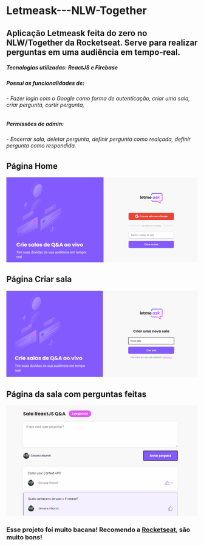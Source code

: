 # Letmeask---NLW-Together
## Aplicação Letmeask feita do zero no NLW/Together da Rocketseat. Serve para realizar perguntas em uma audiência em tempo-real.
##### Tecnologias utilizadas: ReactJS e Firebase

##### Possui as funcionalidades de:
###### *- Fazer login com o Google como forma de autenticação, criar uma sala, criar pergunta, curtir pergunta,*
##### Permissões de admin:
###### *- Encerrar sala, deletar pergunta, definir pergunta como realçada, definir pergunta como respondida.*

## Página Home
![Home](https://github.com/giovana-aleproti/Letmeask---NLW-Together/blob/0a92d817cb82f54dd67cdedd2389f4ca5b979cb2/README-img/homeImg.png?raw=true)

## Página Criar sala
![Create Room](https://github.com/giovana-aleproti/Letmeask---NLW-Together/blob/0a92d817cb82f54dd67cdedd2389f4ca5b979cb2/README-img/createRoomImg.png?raw=true)

## Página da sala com perguntas feitas
![Questions](https://github.com/giovana-aleproti/Letmeask---NLW-Together/blob/0a92d817cb82f54dd67cdedd2389f4ca5b979cb2/README-img/questionImg.png?raw=true)

### Esse projeto foi muito bacana! Recomendo a [Rocketseat](https://rocketseat.com.br/), são muito bons!
